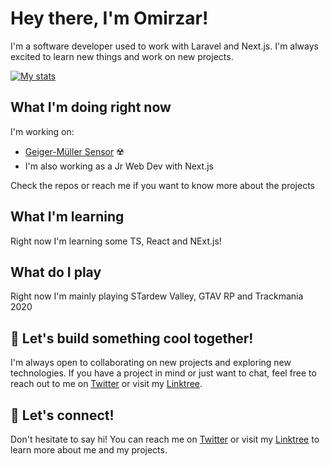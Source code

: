 # Hey there, I'm Omirzar!

I'm a software developer used to work with Laravel and Next.js. I'm always excited to learn new things and work on new projects.

[![My stats](https://awesome-github-stats.azurewebsites.net/user-stats/Omirzar1337?cardType=github&theme=github-dark&preferLogin=false)](https://git.io/awesome-stats-card)




## What I'm doing right now

I'm working on:
- [Geiger-Müller Sensor](https://github.com/4Xsample/Idees-per-Arduino/tree/main/Geiger%20Web%20Esp32-C3) ☢️
- I'm also working as a Jr Web Dev with Next.js

Check the repos or reach me if you want to know more about the projects

## What I'm learning

Right now I'm learning some TS, React and NExt.js!

## What do I play

Right now I'm mainly playing STardew Valley, GTAV RP and Trackmania 2020 

## 🤖 Let's build something cool together!

I'm always open to collaborating on new projects and exploring new technologies. If you have a project in mind or just want to chat, feel free to reach out to me on [Twitter](https://twitter.com/Omirzar1337) or visit my [Linktree](https://linktr.ee/hornystar).


## 🌟 Let's connect!

Don't hesitate to say hi! You can reach me on [Twitter](https://twitter.com/0m1rz4r) or visit my [Linktree](https://linktr.ee/hornystar) to learn more about me and my projects.
